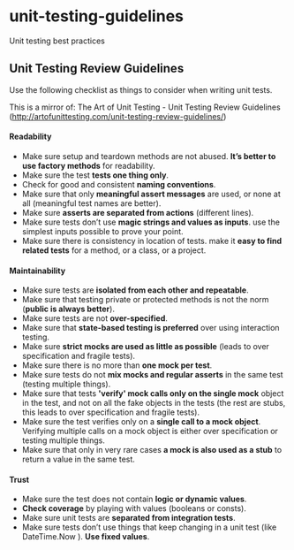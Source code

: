 # unit-testing-guidelines

Unit testing best practices

## Unit Testing Review Guidelines

Use the following checklist as things to consider when writing unit tests.

This is a mirror of:
The Art of Unit Testing - Unit Testing Review Guidelines (http://artofunittesting.com/unit-testing-review-guidelines/)

#### Readability

* Make sure setup and teardown methods are not abused. **It’s better to use factory methods** for readability.
* Make sure the test **tests one thing only**.
* Check for good and consistent **naming conventions**.
* Make sure that only **meaningful assert messages** are used, or none at all (meaningful test names are better).
* Make sure **asserts are separated from actions** (different lines).
* Make sure tests don’t use **magic strings and values as inputs**. use the simplest inputs possible to prove your point.
* Make sure there is consistency in location of tests. make it **easy to find related tests** for a method, or a class, or a project.

#### Maintainability

* Make sure tests are **isolated from each other and repeatable**.
* Make sure that testing private or protected methods is not the norm (**public is always better**).
* Make sure tests are not **over-specified**.
* Make sure that **state-based testing is preferred** over using interaction testing.
* Make sure **strict mocks are used as little as possible** (leads to over specification and fragile tests).
* Make sure there is no more than **one mock per test**.
* Make sure tests do not **mix mocks and regular asserts** in the same test (testing multiple things).
* Make sure that tests **'verify' mock calls only on the single mock** object in the test, and not on all the fake objects in the tests (the rest are stubs, this leads to over specification and fragile tests).
* Make sure the test verifies only on a **single call to a mock object**. Verifying multiple calls on a mock object is either over specification or testing multiple things.
* Make sure that only in very rare cases **a mock is also used as a stub** to return a value in the same test.

#### Trust

* Make sure the test does not contain **logic or dynamic values**.
* **Check coverage** by playing with values (booleans or consts).
* Make sure unit tests are **separated from integration tests**.
* Make sure tests don’t use things that keep changing in a unit test (like DateTime.Now ). **Use fixed values**.


